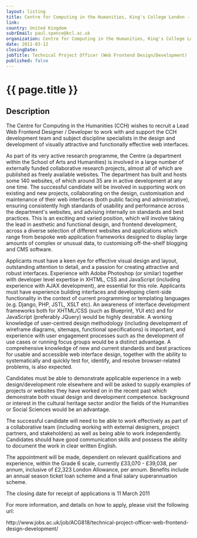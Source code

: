 ```yaml
---
layout: listing
title: Centre for Computing in the Humanities, King's College London - Technical Project Officer (Web Frontend Design/Development)
link:
country: United Kingdom
subrEmail: paul.spence@kcl.ac.uk
organization: Centre for Computing in the Humanities, King's College London 
date: 2011-03-12
closingDate: 
jobTitle: Technical Project Officer (Web Frontend Design/Development)
published: false
---
```



# {{ page.title }}

## Description

<p>The Centre for Computing in the Humanities (CCH) wishes to recruit a Lead Web Frontend Designer / Developer to work with and support the CCH development team and subject discipline specialists in the design and development of visually attractive and functionally effective web interfaces. </p>

<p>As part of its very active research programme, the Centre (a department within the School of Arts and Humanities) is involved in a large number of externally funded collaborative research projects, almost all of which are published as freely available websites. The department has built and hosts some 140 websites, of which around 35 are in active development at any one time. The successful candidate will be involved in supporting work on existing and new projects, collaborating on the design, customisation and maintenance of their web interfaces (both public facing and administrative), ensuring consistently high standards of usability and performance across the department's websites, and advising internally on standards and best practices. This is an exciting and varied position, which will involve taking the lead in aesthetic and functional design, and frontend development, across a diverse selection of different websites and applications which range from bespoke web application frameworks designed to display large amounts of complex or unusual data, to customising off-the-shelf blogging and CMS software. </p>

<p>Applicants must have a keen eye for effective visual design and layout, outstanding attention to detail, and a passion for creating attractive and robust interfaces.  Experience with Adobe Photoshop (or similar) together with developer level expertise in XHTML, CSS and JavaScript (including experience with AJAX development), are essential for this role. Applicants must have experience building interfaces and developing client-side functionality in the context of current programming or templating languages (e.g. Django, PHP, JSTL, XSLT etc). An awareness of interface development frameworks both for XHTML/CSS (such as Blueprint, YUI etc) and for JavaScript (preferably JQuery) would be highly desirable.  A working knowledge of user-centred design methodology (including development of wireframe diagrams, sitemaps, functional specifications) is important, and experience with user engagement processes such as the development of use cases or running focus groups would be a distinct advantage. A comprehensive knowledge of new and current standards and best practices for usable and accessible web interface design, together with the ability to systematically and quickly test for, identify, and resolve browser-related problems, is also expected.</p>

<p>Candidates must be able to demonstrate applicable experience in a web design/development role elsewhere and will be asked to supply examples of projects or websites they have worked on in the recent past which demonstrate both visual design and development competence.   background or interest in the cultural heritage sector and/or the fields of the Humanities or Social Sciences would be an advantage. </p>

<p>The successful candidate will need to be able to work effectively as part of a collaborative team (including working with external designers, project partners, and stakeholders) as well as being able to work independently. Candidates should have good communication skills and possess the ability to document the work in clear written English.</p>

<p>The appointment will be made, dependent on relevant qualifications and experience, within the Grade 6 scale, currently £33,070 - £39,038, per annum, inclusive of £2,323 London Allowance, per annum. Benefits include an annual season ticket loan scheme and a final salary superannuation scheme.</p>

<p>The closing date for receipt of applications is 11 March 2011</p>

<p>For more information, and details on how to apply, please visit the following url:</p>


<p>http://www.jobs.ac.uk/job/ACG818/technical-project-officer-web-frontend-design-development/</p>

